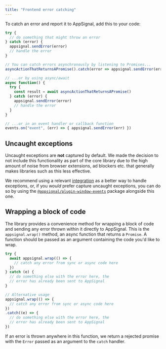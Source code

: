 ```yaml
---
title: "Frontend error catching"
---
```


To catch an error and report it to AppSignal, add this to your code:

```javascript
try {
  // do something that might throw an error
} catch (error) {
  appsignal.sendError(error)
  // handle the error
}

// You can catch errors asynchronously by listening to Promises...
asyncActionThatReturnsAPromise().catch(error => appsignal.sendError(error))

// ...or by using async/await
async function() {
  try {
    const result = await asyncActionThatReturnsAPromise()
  } catch (error) {
    appsignal.sendError(error)
    // handle the error
  }
}

// ...or in an event handler or callback function
events.on("event", (err) => { appsignal.sendError(err) })
```

## Uncaught exceptions

Uncaught exceptions are **not** captured by default. We made the decision to not include this functionality as part of the core library due to the high amount of noise from browser extensions, ad blockers etc. that generally makes libraries such as this less effective.

We recommend using a relevant [integration](/front-end/integrations/) as a better way to handle exceptions, or, if you *would* prefer capture uncaught exceptions, you can do so by using the [`@appsignal/plugin-window-events`](/front-end/plugins/plugin-window-events.html) package alongside this one.

## Wrapping a block of code

The library provides a convenience method for wrapping a block of code and sending any error thrown within it directly to AppSignal. This is the `appsignal.wrap()` method, an async function that returns a `Promise`. A function should be passed as an argument containing the code you'd like to wrap.

```js
try {
  await appsignal.wrap(() => {
    // catch any error from sync or async code here
  })
} catch (e) {
  // do something else with the error here, the
  // error has already been sent to AppSignal
}

// Alternative usage
appsignal.wrap(() => {
  // catch any error from sync or async code here
})
.catch((e) => {
  // do something else with the error here, the
  // error has already been sent to AppSignal
})
```

If an error is thrown anywhere in this function, we return a rejected promise with the `Error` passed as an argument to the `catch` handler.
